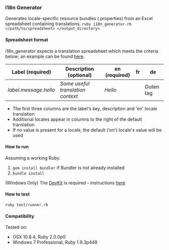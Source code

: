 ### i18n Generator
Generates locale-specific resource bundles (.properties) from an Excel spreadsheet containing translations.
`ruby i18n_generator.rb </path/to/spreadsheet> </output_directory>`

#### Spreadsheet format

i18n_generator expects a translation spreadsheet which meets the criteria below; an example can be found [here](/test/example_labels.xlsx).

Label (required) | Description (optional) | en (required) | fr | de
--- | --- | --- | --- | --- |
*label.message.hello* | *Some useful translation context* | *Hello* | | Guten tag

- The first three columns are the label's key, description and 'en' locale translation
- Additional locales appear in columns to the right of the default translation
- If no value is present for a locale, the default ('en') locale's value will be used

#### How to run

Assuming a working Ruby:

1. `gem install bundler` if Bundler is not already installed
1. `bundle install`
 
(Windows Only) The [DevKit](http://rubyinstaller.org/downloads/) is required - instructions [here](https://github.com/oneclick/rubyinstaller/wiki/Development-Kit)

#### How to test

`ruby test/runner.rb`

#### Compatibility

Tested on:

- OSX 10.8.4, Ruby 2.0.0p0
- Windows 7 Professional, Ruby 1.9.3p448